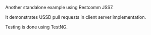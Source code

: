 
Another standalone example using Restcomm JSS7.

It demonstrates USSD pull requests in client server implementation.

Testing is done using TestNG.

